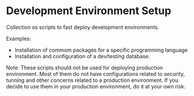 # Development Environment Setup

Collection os scripts to fast deploy development environments.

Examples:
- Installation of commom packages for a specific programming language
- Installation and configuration of a dev/testing database.


Note: These scripts should not be used for deploying production environment. Most of them do not have configurations related to security, tunning and other concerns related to a production environment.
If you decide to use them in your production environment, do it at your own risk.
